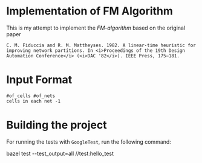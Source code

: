 # Implementation of FM Algorithm

This is my attempt to implement the *FM-algorithm* based on the original paper

    C. M. Fiduccia and R. M. Mattheyses. 1982. A linear-time heuristic for improving network partitions. In <i>Proceedings of the 19th Design Automation Conference</i> (<i>DAC '82</i>). IEEE Press, 175–181.

# Input Format

    #of_cells #of_nets
    cells in each net -1

# Building the project

For running the tests with `GoogleTest`, run the following command:

   bazel test --test_output=all //test:hello_test

